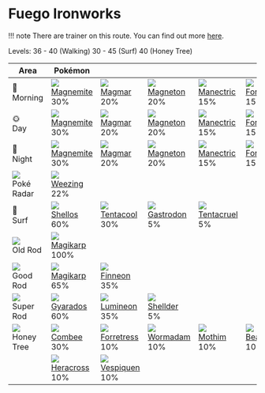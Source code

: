 # Fuego Ironworks

!!! note
    There are trainer on this route. You can find out more [here](../../trainer_pokemon/fuego_ironworks/).

Levels: 36 - 40 (Walking) 30 - 45 (Surf) 40 (Honey Tree)

Area                           | Pokémon                           | &nbsp;                            | &nbsp;                            | &nbsp;                            | &nbsp;                            | &nbsp;
---                            | ---                               | ---                               | ---                               | ---                               | ---                               | ---
🌅<br>Morning                   | ![][081]<br> [Magnemite]<br> 30% | ![][126]<br> [Magmar]<br> 20%    | ![][082]<br> [Magneton]<br> 20%  | ![][310]<br> [Manectric]<br> 15% | ![][205]<br> [Forretress]<br> 15%
🌞<br>Day                       | ![][081]<br> [Magnemite]<br> 30% | ![][126]<br> [Magmar]<br> 20%    | ![][082]<br> [Magneton]<br> 20%  | ![][310]<br> [Manectric]<br> 15% | ![][205]<br> [Forretress]<br> 15%
🌙<br>Night                     | ![][081]<br> [Magnemite]<br> 30% | ![][126]<br> [Magmar]<br> 20%    | ![][082]<br> [Magneton]<br> 20%  | ![][310]<br> [Manectric]<br> 15% | ![][205]<br> [Forretress]<br> 15%
![][poke-radar]<br> Poké Radar | ![][110]<br> [Weezing]<br> 22%
🌊<br> Surf                     | ![][422]<br> [Shellos]<br> 60%   | ![][072]<br> [Tentacool]<br> 30% | ![][423]<br> [Gastrodon]<br> 5%  | ![][073]<br> [Tentacruel]<br> 5%
![][old-rod]<br> Old Rod       | ![][129]<br> [Magikarp]<br> 100%
![][good-rod]<br> Good Rod     | ![][129]<br> [Magikarp]<br> 65%  | ![][456]<br> [Finneon]<br> 35%
![][super-rod]<br> Super Rod   | ![][130]<br> [Gyarados]<br> 60%  | ![][457]<br> [Lumineon]<br> 35%  | ![][090]<br> [Shellder]<br> 5%
![][honey]<br> Honey Tree      | ![][415]<br> [Combee]<br> 30%    | ![][205]<br> [Forretress]<br> 10%| ![][413]<br> [Wormadam]<br> 10%  | ![][414]<br> [Mothim]<br> 10%    | ![][267]<br> [Beautifly]<br> 10% | ![][269]<br> [Dustox]<br> 10%
&nbsp;                         | ![][214]<br> [Heracross]<br> 10% | ![][416]<br> [Vespiquen]<br> 10%


[Tentacool]: ../../pokemon_changes/072/
[Tentacruel]: ../../pokemon_changes/073/
[Magnemite]: ../../pokemon_changes/081/
[Magneton]: ../../pokemon_changes/082/
[Shellder]: ../../pokemon_changes/090/
[Weezing]: ../../pokemon_changes/110/
[Magmar]: ../../pokemon_changes/126/
[Magikarp]: ../../pokemon_changes/129/
[Gyarados]: ../../pokemon_changes/130/
[Forretress]: ../../pokemon_changes/205/
[Heracross]: ../../pokemon_changes/214/
[Beautifly]: ../../pokemon_changes/267/
[Dustox]: ../../pokemon_changes/269/
[Manectric]: ../../pokemon_changes/310/
[Wormadam]: ../../pokemon_changes/413/
[Mothim]: ../../pokemon_changes/414/
[Combee]: ../../pokemon_changes/415/
[Vespiquen]: ../../pokemon_changes/416/
[Shellos]: ../../pokemon_changes/422/
[Gastrodon]: ../../pokemon_changes/423/
[Finneon]: ../../pokemon_changes/456/
[Lumineon]: ../../pokemon_changes/457/
[good-rod]: ../img/items/good-rod.png
[honey]: ../img/items/honey.png
[old-rod]: ../img/items/old-rod.png
[poke-radar]: ../img/items/poke-radar.png
[super-rod]: ../img/items/super-rod.png
[072]: ../img/pokemon/072.png
[073]: ../img/pokemon/073.png
[081]: ../img/pokemon/081.png
[082]: ../img/pokemon/082.png
[090]: ../img/pokemon/090.png
[110]: ../img/pokemon/110.png
[126]: ../img/pokemon/126.png
[129]: ../img/pokemon/129.png
[130]: ../img/pokemon/130.png
[205]: ../img/pokemon/205.png
[214]: ../img/pokemon/214.png
[267]: ../img/pokemon/267.png
[269]: ../img/pokemon/269.png
[310]: ../img/pokemon/310.png
[413]: ../img/pokemon/413.png
[414]: ../img/pokemon/414.png
[415]: ../img/pokemon/415.png
[416]: ../img/pokemon/416.png
[422]: ../img/pokemon/422.png
[423]: ../img/pokemon/423.png
[456]: ../img/pokemon/456.png
[457]: ../img/pokemon/457.png
